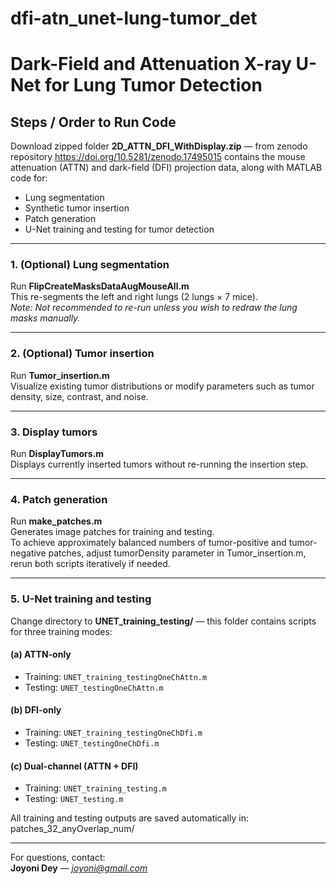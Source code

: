 # dfi-atn_unet-lung-tumor_det
# Dark-Field and Attenuation X-ray U-Net for Lung Tumor Detection

## Steps / Order to Run Code

Download zipped folder **2D_ATTN_DFI_WithDisplay.zip** — from zenodo repository https://doi.org/10.5281/zenodo.17495015
contains the mouse attenuation (ATTN) and dark-field (DFI) projection data, along with MATLAB code for:
- Lung segmentation
- Synthetic tumor insertion
- Patch generation
- U-Net training and testing for tumor detection

---

### 1. (Optional) Lung segmentation
Run **FlipCreateMasksDataAugMouseAll.m**  
This re-segments the left and right lungs (2 lungs × 7 mice).  
*Note: Not recommended to re-run unless you wish to redraw the lung masks manually.*

---

### 2. (Optional) Tumor insertion
Run **Tumor_insertion.m**  
Visualize existing tumor distributions or modify parameters such as tumor density, size, contrast, and noise.

---

### 3. Display tumors
Run **DisplayTumors.m**  
Displays currently inserted tumors without re-running the insertion step.

---

### 4. Patch generation
Run **make_patches.m**  
Generates image patches for training and testing.  
To achieve approximately balanced numbers of tumor-positive and tumor-negative patches, adjust tumorDensity parameter in Tumor_insertion.m, rerun both scripts iteratively if needed.

---

### 5. U-Net training and testing
Change directory to **UNET_training_testing/** — this folder contains scripts for three training modes:

#### (a) ATTN-only
- Training: `UNET_training_testingOneChAttn.m`
- Testing:  `UNET_testingOneChAttn.m`

#### (b) DFI-only
- Training: `UNET_training_testingOneChDfi.m`
- Testing:  `UNET_testingOneChDfi.m`

#### (c) Dual-channel (ATTN + DFI)
- Training: `UNET_training_testing.m`
- Testing:  `UNET_testing.m`

All training and testing outputs are saved automatically in:
patches_32_anyOverlap_num/

---
For questions, contact:  
**Joyoni Dey** — *joyoni@gmail.com*
